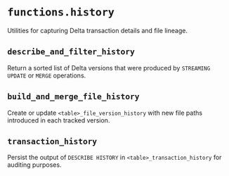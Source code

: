 # `functions.history`

Utilities for capturing Delta transaction details and file lineage.

## `describe_and_filter_history`

Return a sorted list of Delta versions that were produced by `STREAMING UPDATE` or `MERGE` operations.

## `build_and_merge_file_history`

Create or update `<table>_file_version_history` with new file paths introduced in each tracked version.

## `transaction_history`

Persist the output of `DESCRIBE HISTORY` in `<table>_transaction_history` for auditing purposes.

